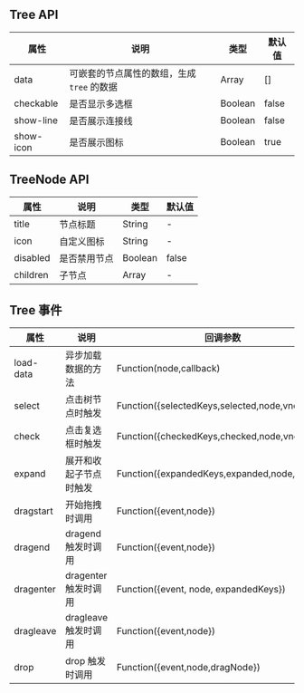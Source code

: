 ## Tree API

| 属性      | 说明                                       | 类型    | 默认值 |
|-----------|--------------------------------------------|---------|--------|
| data      | 可嵌套的节点属性的数组，生成 `tree` 的数据 | Array   | []     |
| checkable | 是否显示多选框                             | Boolean | false  |
| show-line | 是否展示连接线                             | Boolean | false  |
| show-icon | 是否展示图标                               | Boolean | true   |

## TreeNode API

| 属性     | 说明         | 类型    | 默认值 |
|----------|--------------|---------|--------|
| title    | 节点标题     | String  | -      |
| icon     | 自定义图标   | String  | -      |
| disabled | 是否禁用节点 | Boolean | false  |
| children | 子节点       | Array   | -      |

## Tree 事件
| 属性      | 说明                   | 回调参数                                     |
|-----------|------------------------|----------------------------------------------|
| load-data | 异步加载数据的方法     | Function(node,callback)                      |
| select    | 点击树节点时触发       | Function({selectedKeys,selected,node,vnode}) |
| check     | 点击复选框时触发       | Function({checkedKeys,checked,node,vnode})   |
| expand    | 展开和收起子节点时触发 | Function({expandedKeys,expanded,node,vnode}) |
| dragstart | 开始拖拽时调用         | Function({event,node})                       |
| dragend   | dragend 触发时调用     | Function({event,node})                       |
| dragenter | dragenter 触发时调用   | Function({event, node, expandedKeys})        |
| dragleave | dragleave 触发时调用   | Function({event,node})                       |
| drop      | drop 触发时调用        | Function({event,node,dragNode})              |